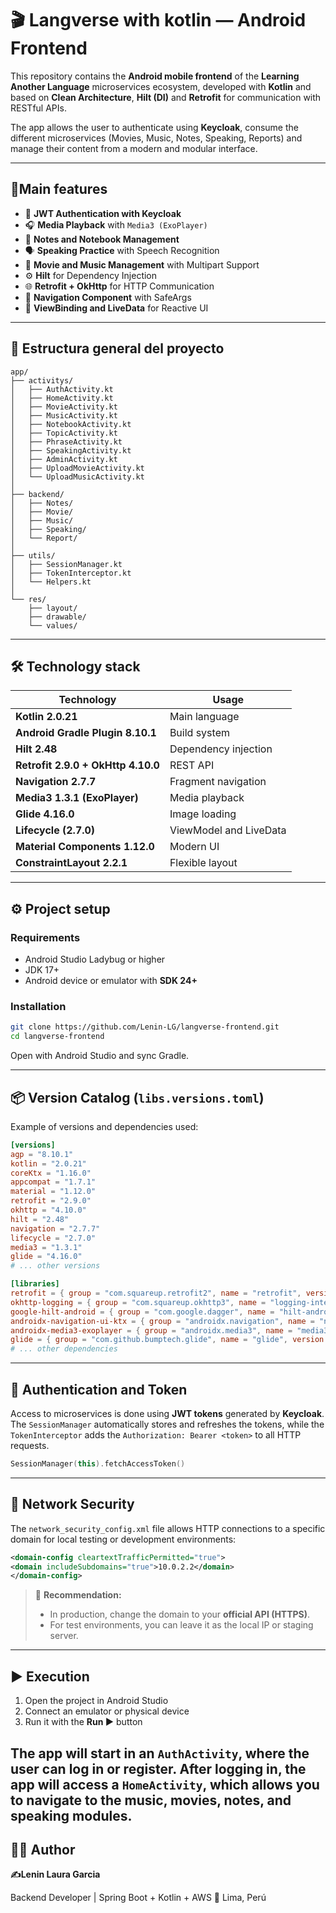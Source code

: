 # 🎬 Langverse with kotlin — Android Frontend

This repository contains the **Android mobile frontend** of the **Learning Another Language** microservices ecosystem, developed with **Kotlin** and based on **Clean Architecture**, **Hilt (DI)** and **Retrofit** for communication with RESTful APIs.

The app allows the user to authenticate using **Keycloak**, consume the different microservices (Movies, Music, Notes, Speaking, Reports) and manage their content from a modern and modular interface.

---

## 🚀Main features

* 🔐 **JWT Authentication with Keycloak**
* 🎧 **Media Playback** with `Media3 (ExoPlayer)`
* 📝 **Notes and Notebook Management**
* 🗣️ **Speaking Practice** with Speech Recognition
* 🎥 **Movie and Music Management** with Multipart Support
* ⚙️ **Hilt** for Dependency Injection
* 🌐 **Retrofit + OkHttp** for HTTP Communication
* 🧭 **Navigation Component** with SafeArgs
* 💾 **ViewBinding and LiveData** for Reactive UI

---

## 🧩 Estructura general del proyecto

```
app/
├── activitys/
│   ├── AuthActivity.kt
│   ├── HomeActivity.kt
│   ├── MovieActivity.kt
│   ├── MusicActivity.kt
│   ├── NotebookActivity.kt
│   ├── TopicActivity.kt
│   ├── PhraseActivity.kt
│   ├── SpeakingActivity.kt
│   ├── AdminActivity.kt
│   ├── UploadMovieActivity.kt
│   └── UploadMusicActivity.kt
│
├── backend/
│   ├── Notes/
│   ├── Movie/
│   ├── Music/
│   ├── Speaking/
│   └── Report/
│
├── utils/
│   ├── SessionManager.kt
│   ├── TokenInterceptor.kt
│   └── Helpers.kt
│
└── res/
    ├── layout/
    ├── drawable/
    └── values/
```

---

## 🛠️ Technology stack

| Technology | Usage |
| ---------------------------------- | -------------------------- |
| **Kotlin 2.0.21** | Main language |
| **Android Gradle Plugin 8.10.1** | Build system |
| **Hilt 2.48** | Dependency injection |
| **Retrofit 2.9.0 + OkHttp 4.10.0** | REST API |
| **Navigation 2.7.7** | Fragment navigation |
| **Media3 1.3.1 (ExoPlayer)** | Media playback |
| **Glide 4.16.0** | Image loading |
| **Lifecycle (2.7.0)** | ViewModel and LiveData |
| **Material Components 1.12.0** | Modern UI |
| **ConstraintLayout 2.2.1** | Flexible layout |
---

## ⚙️ Project setup

### Requirements

* Android Studio Ladybug or higher
* JDK 17+
* Android device or emulator with **SDK 24+**

### Installation

```bash
git clone https://github.com/Lenin-LG/langverse-frontend.git
cd langverse-frontend
```

Open with Android Studio and sync Gradle.

---

## 📦 Version Catalog (`libs.versions.toml`)

Example of versions and dependencies used:

```toml
[versions]
agp = "8.10.1"
kotlin = "2.0.21"
coreKtx = "1.16.0"
appcompat = "1.7.1"
material = "1.12.0"
retrofit = "2.9.0"
okhttp = "4.10.0"
hilt = "2.48"
navigation = "2.7.7"
lifecycle = "2.7.0"
media3 = "1.3.1"
glide = "4.16.0"
# ... other versions

[libraries]
retrofit = { group = "com.squareup.retrofit2", name = "retrofit", version.ref = "retrofit" }
okhttp-logging = { group = "com.squareup.okhttp3", name = "logging-interceptor", version.ref = "okhttp" }
google-hilt-android = { group = "com.google.dagger", name = "hilt-android", version.ref = "hilt" }
androidx-navigation-ui-ktx = { group = "androidx.navigation", name = "navigation-ui-ktx", version.ref = "navigation" }
androidx-media3-exoplayer = { group = "androidx.media3", name = "media3-exoplayer", version.ref = "media3" }
glide = { group = "com.github.bumptech.glide", name = "glide", version.ref = "glide" }
# ... other dependencies
```

---

## 🔑 Authentication and Token

Access to microservices is done using **JWT tokens** generated by **Keycloak**.
The `SessionManager` automatically stores and refreshes the tokens, while the `TokenInterceptor` adds the `Authorization: Bearer <token>` to all HTTP requests.

```kotlin
SessionManager(this).fetchAccessToken()
```

---

## 🔐 Network Security

The `network_security_config.xml` file allows HTTP connections to a specific domain for local testing or development environments:

```xml
<domain-config cleartextTrafficPermitted="true">
<domain includeSubdomains="true">10.0.2.2</domain>
</domain-config>
```

> 🧠 **Recommendation:**
>
> * In production, change the domain to your **official API (HTTPS)**.
> * For test environments, you can leave it as the local IP or staging server.
---

## ▶️ Execution

1. Open the project in Android Studio
2. Connect an emulator or physical device
3. Run it with the **Run ▶️** button

The app will start in an `AuthActivity`, where the user can log in or register.
After logging in, the app will access a `HomeActivity`, which allows you to navigate to the music, movies, notes, and speaking modules.
---

## 🧑‍💻 Author

**✍️Lenin Laura Garcia** 

Backend Developer | Spring Boot + Kotlin + AWS
📍 Lima, Perú





